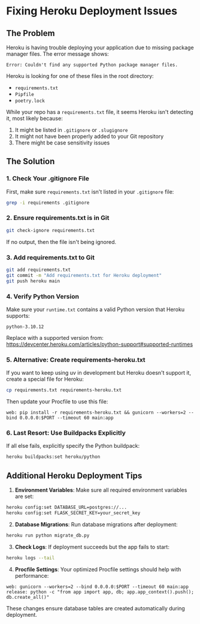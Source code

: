 # Fixing Heroku Deployment Issues

## The Problem

Heroku is having trouble deploying your application due to missing package manager files. The error message shows:

```
Error: Couldn't find any supported Python package manager files.
```

Heroku is looking for one of these files in the root directory:
- `requirements.txt`
- `Pipfile`
- `poetry.lock`

While your repo has a `requirements.txt` file, it seems Heroku isn't detecting it, most likely because:
1. It might be listed in `.gitignore` or `.slugignore`
2. It might not have been properly added to your Git repository
3. There might be case sensitivity issues

## The Solution

### 1. Check Your .gitignore File

First, make sure `requirements.txt` isn't listed in your `.gitignore` file:

```bash
grep -i requirements .gitignore
```

### 2. Ensure requirements.txt is in Git

```bash
git check-ignore requirements.txt
```

If no output, then the file isn't being ignored.

### 3. Add requirements.txt to Git

```bash
git add requirements.txt
git commit -m "Add requirements.txt for Heroku deployment"
git push heroku main
```

### 4. Verify Python Version

Make sure your `runtime.txt` contains a valid Python version that Heroku supports:

```
python-3.10.12
```

Replace with a supported version from: https://devcenter.heroku.com/articles/python-support#supported-runtimes

### 5. Alternative: Create requirements-heroku.txt

If you want to keep using uv in development but Heroku doesn't support it, create a special file for Heroku:

```bash
cp requirements.txt requirements-heroku.txt
```

Then update your Procfile to use this file:

```
web: pip install -r requirements-heroku.txt && gunicorn --workers=2 --bind 0.0.0.0:$PORT --timeout 60 main:app
```

### 6. Last Resort: Use Buildpacks Explicitly

If all else fails, explicitly specify the Python buildpack:

```bash
heroku buildpacks:set heroku/python
```

## Additional Heroku Deployment Tips

1. **Environment Variables**: Make sure all required environment variables are set:

```bash
heroku config:set DATABASE_URL=postgres://...
heroku config:set FLASK_SECRET_KEY=your_secret_key
```

2. **Database Migrations**: Run database migrations after deployment:

```bash
heroku run python migrate_db.py
```

3. **Check Logs**: If deployment succeeds but the app fails to start:

```bash
heroku logs --tail
```

4. **Procfile Settings**: Your optimized Procfile settings should help with performance:

```
web: gunicorn --workers=2 --bind 0.0.0.0:$PORT --timeout 60 main:app
release: python -c "from app import app, db; app.app_context().push(); db.create_all()"
```

These changes ensure database tables are created automatically during deployment.